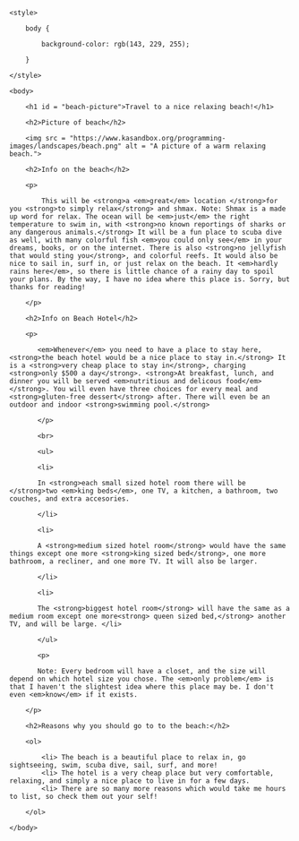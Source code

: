 <!DOCTYPE html>
<html>
    <head>
        <meta charset="utf-8">
        <title>Travel to a nice, relaxing, beach</title>
    </head>
    
    <style>
        
        body {
            
            background-color: rgb(143, 229, 255);
            
        }
        
    </style>
    
    <body>
    
        <h1 id = "beach-picture">Travel to a nice relaxing beach!</h1>
        
        <h2>Picture of beach</h2>
        
        <img src = "https://www.kasandbox.org/programming-images/landscapes/beach.png" alt = "A picture of a warm relaxing beach.">
        
        <h2>Info on the beach</h2>
        
        <p>
            
            This will be <strong>a <em>great</em> location </strong>for you <strong>to simply relax</strong> and shmax. Note: Shmax is a made up word for relax. The ocean will be <em>just</em> the right temperature to swim in, with <strong>no known reportings of sharks or any dangerous animals.</strong> It will be a fun place to scuba dive as well, with many colorful fish <em>you could only see</em> in your dreams, books, or on the internet. There is also <strong>no jellyfish that would sting you</strong>, and colorful reefs. It would also be nice to sail in, surf in, or just relax on the beach. It <em>hardly rains here</em>, so there is little chance of a rainy day to spoil your plans. By the way, I have no idea where this place is. Sorry, but thanks for reading!
            
        </p>
        
        <h2>Info on Beach Hotel</h2>
        
        <p>
            
           <em>Whenever</em> you need to have a place to stay here, <strong>the beach hotel would be a nice place to stay in.</strong> It is a <strong>very cheap place to stay in</strong>, charging <strong>only $500 a day</strong>. <strong>At breakfast, lunch, and dinner you will be served <em>nutritious and delicous food</em></strong>. You will even have three choices for every meal and <strong>gluten-free dessert</strong> after. There will even be an outdoor and indoor <strong>swimming pool.</strong>
           
           </p>
           
           <br>
           
           <ul>
           
           <li>
           
           In <strong>each small sized hotel room there will be </strong>two <em>king beds</em>, one TV, a kitchen, a bathroom, two couches, and extra accesories. 
           
           </li>
           
           <li>
           
           A <strong>medium sized hotel room</strong> would have the same things except one more <strong>king sized bed</strong>, one more bathroom, a recliner, and one more TV. It will also be larger. 
           
           </li>
           
           <li>
           
           The <strong>biggest hotel room</strong> will have the same as a medium room except one more<strong> queen sized bed,</strong> another TV, and will be large. </li>
            
           </ul>
           
           <p>
           
           Note: Every bedroom will have a closet, and the size will depend on which hotel size you chose. The <em>only problem</em> is that I haven't the slightest idea where this place may be. I don't even <em>know</em> if it exists.
            
        </p>
        
        <h2>Reasons why you should go to to the beach:</h2>
        
        <ol>
            
            <li> The beach is a beautiful place to relax in, go sightseeing, swim, scuba dive, sail, surf, and more!
            <li> The hotel is a very cheap place but very comfortable, relaxing, and simply a nice place to live in for a few days.
            <li> There are so many more reasons which would take me hours to list, so check them out your self!
            
        </ol>
        
    </body>
</html>
